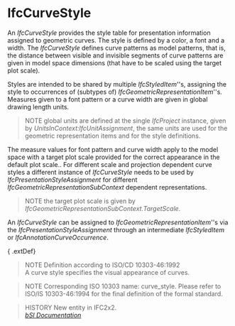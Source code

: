 IfcCurveStyle
=============
An _IfcCurveStyle_ provides the style table for presentation information
assigned to geometric curves. The style is defined by a color, a font and a
width. The _IfcCurveStyle_ defines curve patterns as model patterns, that is,
the distance between visible and invisible segments of curve patterns are
given in model space dimensions (that have to be scaled using the target plot
scale).  
  
Styles are intended to be shared by multiple _IfcStyledItem_''s, assigning the
style to occurrences of (subtypes of) _IfcGeometricRepresentationItem_''s.
Measures given to a font pattern or a curve width are given in global drawing
length units.  
  
> NOTE  global units are defined at the single _IfcProject_ instance, given by
> _UnitsInContext:IfcUnitAssignment_, the same units are used for the
> geometric representation items and for the style definitions.  
  
The measure values for font pattern and curve width apply to the model space
with a target plot scale provided for the correct appearance in the default
plot scale.. For different scale and projection dependent curve styles a
different instance of _IfcCurveStyle_ needs to be used by
_IfcPresentationStyleAssignment_ for different
_IfcGeometricRepresentationSubContext_ dependent representations.  
  
> NOTE  the target plot scale is given by
> _IfcGeometricRepresentationSubContext.TargetScale_.  
  
An _IfcCurveStyle_ can be assigned to _IfcGeometricRepresentationItem_''s via
the _IfcPresentationStyleAssignment_ through an intermediate _IfcStyledItem_
or _IfcAnnotationCurveOccurrence_.  
  
{ .extDef}  
> NOTE  Definition according to ISO/CD 10303-46:1992  
> A curve style specifies the visual appearance of curves.  
  
> NOTE  Corresponding ISO 10303 name: curve_style. Please refer to ISO/IS
> 10303-46:1994 for the final definition of the formal standard.  
  
> HISTORY  New entity in IFC2x2.  
[ _bSI
Documentation_](https://standards.buildingsmart.org/IFC/DEV/IFC4_2/FINAL/HTML/schema/ifcpresentationappearanceresource/lexical/ifccurvestyle.htm)


